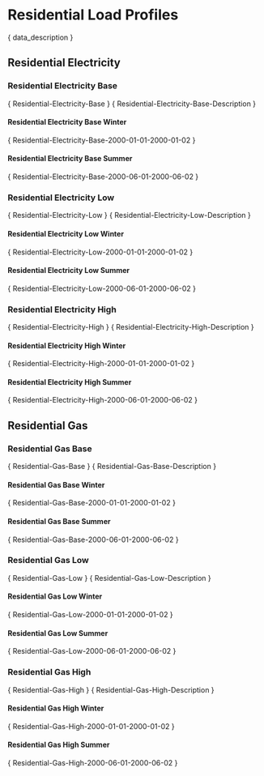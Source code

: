 # Residential Load Profiles

{ data_description }

## Residential Electricity

### Residential Electricity Base
{ Residential-Electricity-Base }
{ Residential-Electricity-Base-Description }

<div style='page-break-after: always;'></div>

#### Residential Electricity Base Winter
{ Residential-Electricity-Base-2000-01-01-2000-01-02 }

#### Residential Electricity Base Summer
{ Residential-Electricity-Base-2000-06-01-2000-06-02 }

<div style='page-break-after: always;'></div>

### Residential Electricity Low
{ Residential-Electricity-Low }
{ Residential-Electricity-Low-Description }

<div style='page-break-after: always;'></div>

#### Residential Electricity Low Winter
{ Residential-Electricity-Low-2000-01-01-2000-01-02 }

#### Residential Electricity Low Summer
{ Residential-Electricity-Low-2000-06-01-2000-06-02 }

<div style='page-break-after: always;'></div>

### Residential Electricity High
{ Residential-Electricity-High }
{ Residential-Electricity-High-Description }

<div style='page-break-after: always;'></div>

#### Residential Electricity High Winter
{ Residential-Electricity-High-2000-01-01-2000-01-02 }

#### Residential Electricity High Summer
{ Residential-Electricity-High-2000-06-01-2000-06-02 }

<div style='page-break-after: always;'></div>

## Residential Gas

### Residential Gas Base
{ Residential-Gas-Base }
{ Residential-Gas-Base-Description }

<div style='page-break-after: always;'></div>

#### Residential Gas Base Winter
{ Residential-Gas-Base-2000-01-01-2000-01-02 }

#### Residential Gas Base Summer
{ Residential-Gas-Base-2000-06-01-2000-06-02 }

<div style='page-break-after: always;'></div>

### Residential Gas Low
{ Residential-Gas-Low }
{ Residential-Gas-Low-Description }

<div style='page-break-after: always;'></div>

#### Residential Gas Low Winter
{ Residential-Gas-Low-2000-01-01-2000-01-02 }

#### Residential Gas Low Summer
{ Residential-Gas-Low-2000-06-01-2000-06-02 }

<div style='page-break-after: always;'></div>

### Residential Gas High
{ Residential-Gas-High }
{ Residential-Gas-High-Description }

<div style='page-break-after: always;'></div>

#### Residential Gas High Winter
{ Residential-Gas-High-2000-01-01-2000-01-02 }

#### Residential Gas High Summer
{ Residential-Gas-High-2000-06-01-2000-06-02 }
